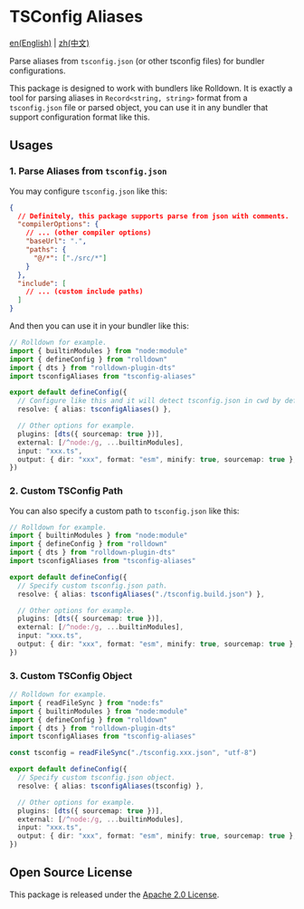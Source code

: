 # TSConfig Aliases

[en(English)](README.md) |
[zh(中文)](README_zh.md)

Parse aliases from `tsconfig.json` (or other tsconfig files)
for bundler configurations.

This package is designed to work with bundlers like Rolldown.
It is exactly a tool for parsing aliases in `Record<string, string>` format
from a `tsconfig.json` file or parsed object,
you can use it in any bundler that support configuration format like this.

## Usages

### 1. Parse Aliases from `tsconfig.json`

You may configure `tsconfig.json` like this:

```json
{
  // Definitely, this package supports parse from json with comments.
  "compilerOptions": {
    // ... (other compiler options)
    "baseUrl": ".",
    "paths": {
      "@/*": ["./src/*"]
    }
  },
  "include": [
    // ... (custom include paths)
  ]
}
```

And then you can use it in your bundler like this:

```ts
// Rolldown for example.
import { builtinModules } from "node:module"
import { defineConfig } from "rolldown"
import { dts } from "rolldown-plugin-dts"
import tsconfigAliases from "tsconfig-aliases"

export default defineConfig({
  // Configure like this and it will detect tsconfig.json in cwd by default.
  resolve: { alias: tsconfigAliases() },

  // Other options for example.
  plugins: [dts({ sourcemap: true })],
  external: [/^node:/g, ...builtinModules],
  input: "xxx.ts",
  output: { dir: "xxx", format: "esm", minify: true, sourcemap: true },
})
```

### 2. Custom TSConfig Path

You can also specify a custom path to `tsconfig.json` like this:

```ts
// Rolldown for example.
import { builtinModules } from "node:module"
import { defineConfig } from "rolldown"
import { dts } from "rolldown-plugin-dts"
import tsconfigAliases from "tsconfig-aliases"

export default defineConfig({
  // Specify custom tsconfig.json path.
  resolve: { alias: tsconfigAliases("./tsconfig.build.json") },

  // Other options for example.
  plugins: [dts({ sourcemap: true })],
  external: [/^node:/g, ...builtinModules],
  input: "xxx.ts",
  output: { dir: "xxx", format: "esm", minify: true, sourcemap: true },
})
```

### 3. Custom TSConfig Object

```ts
// Rolldown for example.
import { readFileSync } from "node:fs"
import { builtinModules } from "node:module"
import { defineConfig } from "rolldown"
import { dts } from "rolldown-plugin-dts"
import tsconfigAliases from "tsconfig-aliases"

const tsconfig = readFileSync("./tsconfig.xxx.json", "utf-8")

export default defineConfig({
  // Specify custom tsconfig.json object.
  resolve: { alias: tsconfigAliases(tsconfig) },

  // Other options for example.
  plugins: [dts({ sourcemap: true })],
  external: [/^node:/g, ...builtinModules],
  input: "xxx.ts",
  output: { dir: "xxx", format: "esm", minify: true, sourcemap: true },
})
```

## Open Source License

This package is released under the [Apache 2.0 License](LICENSE).

